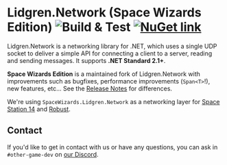 # Lidgren.Network (Space Wizards Edition) ![Build & Test](https://github.com/space-wizards/lidgren-network-gen3/workflows/Build%20&%20Test/badge.svg) [![NuGet link](https://img.shields.io/nuget/v/SpaceWizards.Lidgren.Network)](https://www.nuget.org/packages/SpaceWizards.Lidgren.Network)
Lidgren.Network is a networking library for .NET, which uses a single UDP socket to deliver a simple API for connecting a client to a server, reading and sending messages. It supports **.NET Standard 2.1+**.

**Space Wizards Edition** is a maintained fork of Lidgren.Network with improvements such as bugfixes, performance improvements (`Span<T>`!), new features, etc... See the [Release Notes](RELEASE-NOTES.md) for differences.

We're using `SpaceWizards.Lidgren.Network` as a networking layer for [Space Station 14](https://spacestation14.io) and [Robust](https://github.com/space-wizards/RobustToolbox).

## Contact

If you'd like to get in contact with us or have any questions, you can ask in `#other-game-dev` on [our Discord](https://discord.ss14.io).
